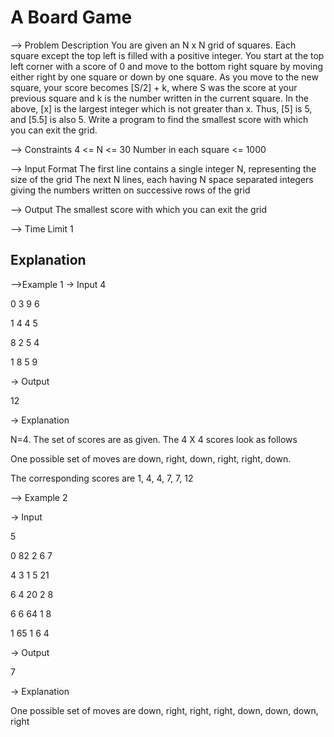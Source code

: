 # A Board Game

--> Problem Description
You are given an N x N grid of squares. Each square except the top left is filled with a positive integer. You start at the top
left corner with a score of 0 and move to the bottom right square by moving either right by one square or down by one square. As
you move to the new square, your score becomes [S/2] + k, where S was the score at your previous square and k is the number written
in the current square. In the above, [x] is the largest integer which is not greater than x. Thus, [5] is 5, and [5.5] is also 5.
Write a program to find the smallest score with which you can exit the grid.

--> Constraints
4 <= N <= 30
Number in each square <= 1000

--> Input Format
The first line contains a single integer N, representing the size of the grid
The next N lines, each having N space separated integers giving the numbers written on successive rows of the grid

--> Output
The smallest score with which you can exit the grid

--> Time Limit
1

## Explanation

-->Example 1
-> Input
4

0 3 9 6

1 4 4 5

8 2 5 4

1 8 5 9

-> Output

12

-> Explanation

N=4. The set of scores are as given. The 4 X 4 scores look as follows

One possible set of moves are down, right, down, right, right, down.

The corresponding scores are 1, 4, 4, 7, 7, 12

--> Example 2

-> Input

5

0 82 2 6 7

4 3 1 5 21

6 4 20 2 8

6 6 64 1 8

1 65 1 6 4

-> Output

7

-> Explanation

One possible set of moves are down, right, right, right, down, down, down, right
